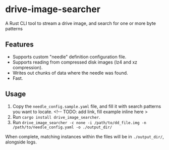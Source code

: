 # drive-image-searcher
A Rust CLI tool to stream a drive image, and search for one or more byte patterns

## Features
* Supports custom "needle" definition configuration file.
* Supports reading from compressed disk images (lz4 and xz compression).
* Writes out chunks of data where the needle was found.
* Fast.

## Usage

1. Copy the `needle_config.sample.yaml` file, and fill it with search patterns you want to locate. <!-- TODO: add link, fill example inline here >
2. Run `cargo install drive_image_searcher`.
3. Run `drive_image_searcher -c none -i /path/to/dd_file.img -n /path/to/needle_config.yaml -o ./output_dir/`

When complete, matching instances within the files will be in `./output_dir/`, alongside logs.
